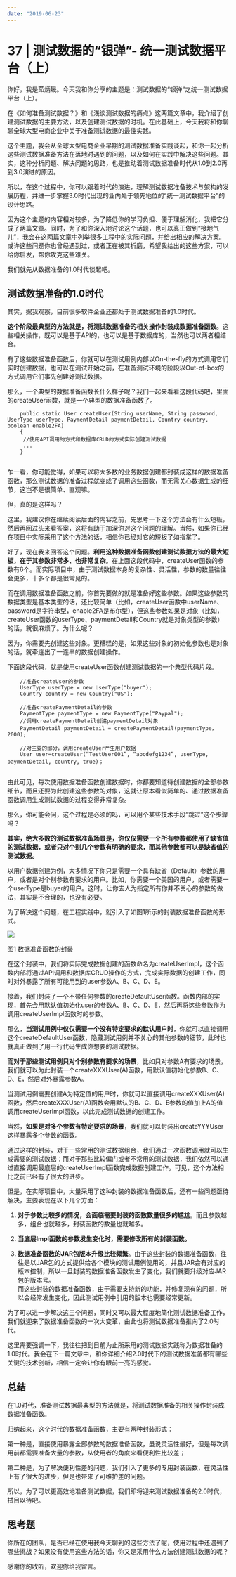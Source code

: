 ```yaml
---
date: "2019-06-23"
---  
```

      
# 37 | 测试数据的“银弹”- 统一测试数据平台（上）
你好，我是茹炳晟。今天我和你分享的主题是：测试数据的“银弹”之统一测试数据平台（上）。

在《如何准备测试数据？》和《浅谈测试数据的痛点》这两篇文章中，我介绍了创建测试数据的主要方法，以及创建测试数据的时机。在此基础上，今天我将和你聊聊全球大型电商企业中关于准备测试数据的最佳实践。

这个主题，我会从全球大型电商企业早期的测试数据准备实践谈起，和你一起分析这些测试数据准备方法在落地时遇到的问题，以及如何在实践中解决这些问题。其实，这种分析问题、解决问题的思路，也是推动着测试数据准备时代从1.0到2.0再到3.0演进的原因。

所以，在这个过程中，你可以跟着时代的演进，理解测试数据准备技术与架构的发展历程，并进一步掌握3.0时代出现的业内处于领先地位的“统一测试数据平台”的设计思路。

因为这个主题的内容相对较多，为了降低你的学习负担、便于理解消化，我把它分成了两篇文章。同时，为了和你深入地讨论这个话题，也可以真正做到“接地气儿”，我会在这两篇文章中列举很多工程中的实际问题，并给出相应的解决方案。或许这些问题你也曾经遇到过，或者正在被其折磨，希望我给出的这些方案，可以给你启发，帮你攻克这些难关。

我们就先从数据准备的1.0时代谈起吧。

<!-- [[[read_end]]] -->

## 测试数据准备的1.0时代

其实，据我观察，目前很多软件企业还都处于测试数据准备的1.0时代。

**这个阶段最典型的方法就是，将测试数据准备的相关操作封装成数据准备函数**。这些相关操作，既可以是基于API的，也可以是基于数据库的，当然也可以两者相结合。

有了这些数据准备函数后，你就可以在测试用例内部以On-the-fly的方式调用它们实时创建数据，也可以在测试开始之前，在准备测试环境的阶段以Out-of-box的方式调用它们事先创建好测试数据。

那么，一个典型的数据准备函数长什么样子呢？我们一起来看看这段代码吧，里面的createUser函数，就是一个典型的数据准备函数了。

```
    public static User createUser(String userName, String password, UserType userType, PaymentDetail paymentDetail, Country country, boolean enable2FA)
    {
     //使用API调用的方式和数据库CRUD的方式实际创建测试数据 
     ...
    }
    

```

乍一看，你可能觉得，如果可以将大多数的业务数据创建都封装成这样的数据准备函数，那么测试数据的准备过程就变成了调用这些函数，而无需关心数据生成的细节，这岂不是很简单、直观嘛。

但，真的是这样吗？

这里，我建议你在继续阅读后面的内容之前，先思考一下这个方法会有什么短板，然后再回过头来看答案，这将有助于加深你对这个问题的理解。当然，如果你已经在项目中实际采用了这个方法的话，相信你已经对它的短板了如指掌了。

好了，现在我来回答这个问题。**利用这种数据准备函数创建测试数据方法的最大短板，在于其参数非常多、也非常复杂**。在上面这段代码中，createUser函数的参数有6个。而实际项目中，由于测试数据本身的复杂性、灵活性，参数的数量往往会更多，十多个都是很常见的。

而在调用数据准备函数之前，你首先要做的就是准备好这些参数。如果这些参数的数据类型是基本类型的话，还比较简单（比如，createUser函数中userName、password是字符串型，enable2FA是布尔型），但这些参数如果是对象（比如，createUser函数的userType、paymentDetail和Country就是对象类型的参数）的话，就很麻烦了。为什么呢？

因为，你需要先创建这些对象。更糟糕的是，如果这些对象的初始化参数也是对象的话，就牵连出了一连串的数据创建操作。

下面这段代码，就是使用createUser函数创建测试数据的一个典型代码片段。

```
    //准备createUser的参数
    UserType userType = new UserType("buyer");
    Country country = new Country("US");
    
    //准备createPaymentDetail的参数
    PaymentType paymentType = new PaymentType("Paypal");
    //调用createPaymentDetail创建paymentDetail对象
    PaymentDetail paymentDetail = createPaymentDetail(paymentType，2000);
    
    //对主要的部分，调用createUser产生用户数据
    User user=createUser(“TestUser001”, “abcdefg1234”, userType, paymentDetail, country, true)；
    

```

由此可见，每次使用数据准备函数创建数据时，你都要知道待创建数据的全部参数细节，而且还要为此创建这些参数的对象，这就让原本看似简单的、通过数据准备函数调用生成测试数据的过程变得非常复杂。

那么，你可能会问，这个过程是必须的吗，可以用个某些技术手段“跳过”这个步骤吗？

**其实，绝大多数的测试数据准备场景是，你仅仅需要一个所有参数都使用了缺省值的测试数据，或者只对个别几个参数有明确的要求，而其他参数都可以是缺省值的测试数据。**

以用户数据创建为例，大多情况下你只是需要一个具有缺省（Default）参数的用户，或者是对个别参数有要求的用户。比如，你需要一个美国的用户，或者需要一个userType是buyer的用户。这时，让你去人为指定所有你并不关心的参数的做法，其实是不合理的，也没有必要。

为了解决这个问题，在工程实践中，就引入了如图1所示的封装数据准备函数的形式。

![](./httpsstatic001geekbangorgresourceimage38653868e8373fbf7a9c4892fce778ed6b65.png)

图1 数据准备函数的封装

在这个封装中，我们将实际完成数据创建的函数命名为createUserImpl，这个函数内部将通过API调用和数据库CRUD操作的方式，完成实际数据的创建工作，同时对外暴露了所有可能用到的user参数A、B、C、D、E。

接着，我们封装了一个不带任何参数的createDefaultUser函数。函数内部的实现，首先会用默认值初始化user的参数A、B、C、D、E，然后再将这些参数作为调用createUserImpl函数时的参数。

那么，**当测试用例中仅仅需要一个没有特定要求的默认用户时**，你就可以直接调用这个createDefaultUser函数，隐藏测试用例并不关心的其他参数的细节，此时也就真正做到了用一行代码生成你想要的测试数据。

**而对于那些测试用例只对个别参数有要求的场景**，比如只对参数A有要求的场景，我们就可以为此封装一个createXXXUser\(A\)函数，用默认值初始化参数B、C、D、E，然后对外暴露参数A。

当测试用例需要创建A为特定值的用户时，你就可以直接调用createXXXUser\(A\)函数，然后createXXXUser\(A\)函数会用默认的B、C、D、E参数的值加上A的值调用createUserImpl函数，以此完成测试数据的创建工作。

当然，**如果是对多个参数有特定要求的场景**，我们就可以封装出createYYYUser这样暴露多个参数的函数。

通过这样的封装，对于一些常用的测试数据组合，我们通过一次函数调用就可以生成需要的测试数据；而对于那些比较偏门或者不常用的测试数据，我们依然可以通过直接调用最底层的createUserImpl函数完成数据创建工作。可见，这个方法相比之前已经有了很大的进步。

但是，在实际项目中，大量采用了这种封装的数据准备函数后，还有一些问题亟待解决，主要表现在以下几个方面：

1.  **对于参数比较多的情况，会面临需要封装的函数数量很多的尴尬**。而且参数越多，组合也就越多，封装函数的数量也就越多。

2.  **当底层Impl函数的参数发生变化时，需要修改所有的封装函数。**

3.  **数据准备函数的JAR包版本升级比较频繁**。由于这些封装的数据准备函数，往往是以JAR包的方式提供给各个模块的测试用例使用的，并且JAR会有对应的版本控制，所以一旦封装的数据准备函数发生了变化，我们就要升级对应JAR包的版本号。  
    而这些封装的数据准备函数，由于需要支持新的功能，并修复现有的问题，所以会经常发生变化，因此测试用例中引用的版本也需要经常更新。

为了可以进一步解决这三个问题，同时又可以最大程度地简化测试数据准备工作，我们就迎来了数据准备函数的一次大变革，由此也将测试数据准备推向了2.0时代。

这里需要强调一下，我往往把到目前为止所采用的测试数据实践称为数据准备的1.0时代。我会在下一篇文章中，和你详细介绍2.0时代下的测试数据准备都有哪些关键的技术创新，相信一定会让你有眼前一亮的感觉。

## 总结

在1.0时代，准备测试数据最典型的方法就是，将测试数据准备的相关操作封装成数据准备函数。

归纳起来，这个时代的数据准备函数，主要有两种封装形式：

第一种是，直接使用暴露全部参数的数据准备函数，虽说灵活性最好，但是每次调用前都需要准备大量的参数，从使用者的角度来看便利性比较差；

第二种是，为了解决便利性差的问题，我们引入了更多的专用封装函数，在灵活性上有了很大的进步，但是也带来了可维护差的问题。

所以，为了可以更高效地准备测试数据，我们即将迎来测试数据准备的2.0时代，拭目以待吧。

## 思考题

你所在的团队，是否已经在使用我今天聊到的这些方法了呢，使用过程中还遇到了哪些挑战？如果没有使用这些方法的话，你又是采用什么方法创建测试数据的呢？

感谢你的收听，欢迎你给我留言。